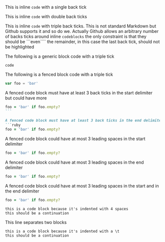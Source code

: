 This is inline `code` with a single back tick

This is inline ``code`` with double back ticks

This is inline ```code``` with triple back ticks. This is not standard Markdown but Github supports it and so do we. Actually Github allows an arbitrary number of backs ticks around inline `````codeblocks````` the only constraint is that they should be ```even```` the remainder, in this case the last back tick, should not be highlighted

The following is a generic block code with a triple tick
```
code
```

The following is a fenced block code with a triple tick
```js
var foo = 'bar'
```

A fenced code block must have at least 3 back ticks in the start delimiter but could have more
````````ruby
foo = 'bar' if foo.empty?
```

A fenced code block must have at least 3 back ticks in the end delimiter but could have more
```ruby
foo = 'bar' if foo.empty?
````````

A fenced code block could have at most 3 leading spaces in the start delimiter
   ```ruby
foo = 'bar' if foo.empty?
```

A fenced code block could have at most 3 leading spaces in the end delimiter
```ruby
foo = 'bar' if foo.empty?
   ```

A fenced code block could have at most 3 leading spaces in the start and in the end delimiter
  ```ruby
foo = 'bar' if foo.empty?
 ```


    this is a code block because it's indented with 4 spaces
    this should be a continuation

This line separates two blocks

	this is a code block because it's indented with a \t
	this should be a continuation
